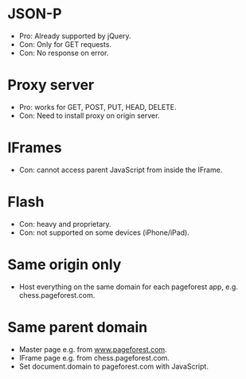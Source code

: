 # JSON-P #

  * Pro: Already supported by jQuery.
  * Con: Only for GET requests.
  * Con: No response on error.

# Proxy server #

  * Pro: works for GET, POST, PUT, HEAD, DELETE.
  * Con: Need to install proxy on origin server.

# IFrames #

  * Con: cannot access parent JavaScript from inside the IFrame.

# Flash #

  * Con: heavy and proprietary.
  * Con: not supported on some devices (iPhone/iPad).

# Same origin only #

  * Host everything on the same domain for each pageforest app, e.g. chess.pageforest.com.

# Same parent domain #

  * Master page e.g. from www.pageforest.com.
  * IFrame page e.g. from chess.pageforest.com.
  * Set document.domain to pageforest.com with JavaScript.